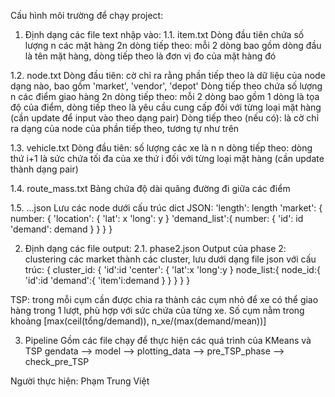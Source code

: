 Cấu hình môi trường để chạy project: 


1. Định dạng các file text nhập vào: 
1.1. item.txt
Dòng đầu tiên chứa số lượng n các mặt hàng
2n dòng tiếp theo: mỗi 2 dòng bao gồm dòng đầu là tên mặt hàng, dòng tiếp theo là đơn vị đo của mặt hàng đó

1.2. node.txt
Dòng đầu tiên: cờ chỉ ra rằng phần tiếp theo là dữ liệu của node dạng nào, bao gồm 'market', 'vendor', 'depot'
Dòng tiếp theo chứa số lượng n các điểm giao hàng
2n dòng tiếp theo: mỗi 2 dòng bao gồm 1 dòng là tọa độ của điểm, dòng tiếp theo là yêu cầu cung cấp đối với từng loại mặt hàng (cần update để input vào theo dạng pair)
Dòng tiếp theo (nếu có): là cờ chỉ ra dạng của node của phần tiếp theo, tương tự như trên

1.3. vehicle.txt
Dòng đầu tiên: số lượng các xe là n
n dòng tiếp theo: dòng thứ i+1 là sức chứa tối đa của xe thứ i đối với từng loại mặt hàng (cần update thành dạng pair)

1.4. route_mass.txt
Bảng chứa độ dài quãng đường đi giữa các điểm

1.5. ...json
Lưu các node dưới cấu trúc dict 
JSON:
    'length': length
    'market': {
        number: {
            'location': {
                'lat': x
                'long': y
            }
            'demand_list':{
                number: {
                    'id': id
                    'demand': demand
                }
            }
        }
    }

2. Định dạng các file output:
2.1. phase2.json
Output của phase 2: clustering các market thành các cluster, lưu dưới dạng file json với cấu trúc: 
{
    cluster_id: {
        'id':id
        'center': {
            'lat':x
            'long':y
        }
        node_list:{
            node_id:{
                'id':id
                'demand':{
                    'item'i:demand
                }
            }
        }
    }
}

TSP: trong mỗi cụm cần được chia ra thành các cụm nhỏ để xe có thể giao hàng trong 1 lượt, phù hợp với sức chứa của từng xe. Số cụm nằm trong khoảng [max(ceil(tổng/demand)), n_xe/(max(demand/mean))]

3. Pipeline
Gồm các file chạy để thực hiện các quá trình của KMeans và TSP
gendata --> model --> plotting_data --> pre_TSP_phase --> check_pre_TSP

Người thực hiện: Phạm Trung Việt